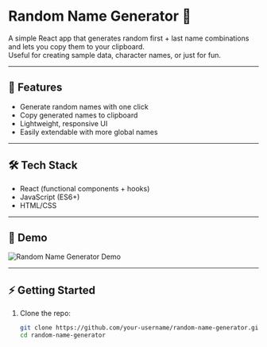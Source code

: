 # Random Name Generator 🎲

A simple React app that generates random first + last name combinations and lets you copy them to your clipboard.  
Useful for creating sample data, character names, or just for fun.

---

## 🚀 Features
- Generate random names with one click
- Copy generated names to clipboard
- Lightweight, responsive UI
- Easily extendable with more global names

---

## 🛠️ Tech Stack
- React (functional components + hooks)
- JavaScript (ES6+)
- HTML/CSS

---

## 🎥 Demo

![Random Name Generator Demo]('./demo.gif)

---

## ⚡ Getting Started

1. Clone the repo:
   ```bash
   git clone https://github.com/your-username/random-name-generator.git
   cd random-name-generator